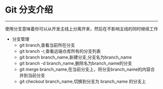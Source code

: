  # Git 分支介绍
----
使用分支意味着你可以从开发主线上分离开来，然后在不影响主线的同时继续工作
- 分支管理
	- git branch,查看当前所在分支
	- git branch -r,查看远端仓库所有的分支列表
	- git branch branch_name,新建分支,分支名为branch_name
	- git branch -d branch_name,删除名为branch_name的分支
	- git merge branch_name,在当前分支上，将分支branch_name的内容合并到当前分支
	- git checkout branch_name,切换到分支为 branch_name 的分支上	